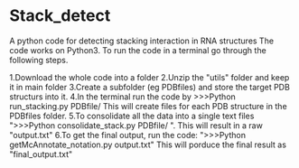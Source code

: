# Stack_detect
A python code for detecting stacking interaction in RNA structures
 The code works on Python3. To run the code in a terminal go through the following steps.

1.Download the whole code into a folder
2.Unzip the "utils" folder and keep it in main folder
3.Create a subfolder (eg PDBfiles) and store the target PDB structurs into it.
4.In the terminal run the code by >>>Python run_stacking.py PDBfile/ This will create files for each PDB structure in the PDBfiles folder.
5.To consolidate all the data into a single text files ">>>Python consolidate_stack.py PDBfile/ ". This will result in a  raw "output.txt"
6.To get the final output, run the code:  ">>>Python getMcAnnotate_notation.py output.txt"      This will porduce the final result as  "final_output.txt"
                                        
